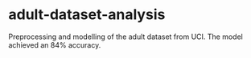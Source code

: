 # adult-dataset-analysis
Preprocessing and modelling of the adult dataset from UCI. The model achieved an 84% accuracy.
